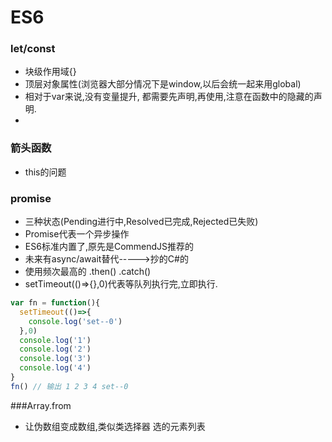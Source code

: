 # ES6

### let/const

- 块级作用域{}
- 顶层对象属性(浏览器大部分情况下是window,以后会统一起来用global)
- 相对于var来说,没有变量提升, 都需要先声明,再使用,注意在函数中的隐藏的声明.
- ​

### 箭头函数 

- this的问题

### promise 

- 三种状态(Pending进行中,Resolved已完成,Rejected已失败)
- Promise代表一个异步操作
- ES6标准内置了,原先是CommendJS推荐的 
- 未来有async/await替代----->抄的C#的
- 使用频次最高的 .then()   .catch()
- setTimeout(()=>{},0)代表等队列执行完,立即执行.

```javascript
var fn = function(){
  setTimeout(()=>{
    console.log('set--0')
  },0)
  console.log('1')
  console.log('2')
  console.log('3')
  console.log('4')
}
fn() // 输出 1 2 3 4 set--0
```

###Array.from

- 让伪数组变成数组,类似类选择器 选的元素列表



